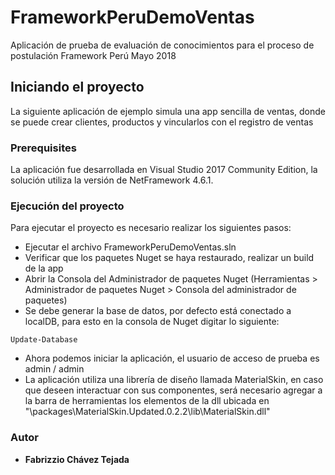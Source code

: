 # FrameworkPeruDemoVentas
Aplicación de prueba de evaluación de conocimientos para el proceso de postulación Framework Perú Mayo 2018

## Iniciando el proyecto

La siguiente aplicación de ejemplo simula una app sencilla de ventas, donde se puede crear clientes, productos y vincularlos con el registro de ventas

### Prerequisites

La aplicación fue desarrollada en Visual Studio 2017 Community Edition, la solución utiliza la versión de NetFramework 4.6.1.

### Ejecución del proyecto

Para ejecutar el proyecto es necesario realizar los siguientes pasos:

* Ejecutar el archivo FrameworkPeruDemoVentas.sln
* Verificar que los paquetes Nuget se haya restaurado, realizar un build de la app
* Abrir la Consola del Administrador de paquetes Nuget (Herramientas > Administrador de paquetes Nuget > Consola del administrador de paquetes)
* Se debe generar la base de datos, por defecto está conectado a localDB, para esto en la consola de Nuget digitar lo siguiente:
```
Update-Database
```
* Ahora podemos iniciar la aplicación, el usuario de acceso de prueba es admin / admin
* La aplicación utiliza una librería de diseño llamada MaterialSkin, en caso que deseen interactuar con sus componentes, será necesario agregar a la barra de herramientas los elementos de la dll ubicada en "\packages\MaterialSkin.Updated.0.2.2\lib\MaterialSkin.dll"

### Autor
* **Fabrizzio Chávez Tejada**

